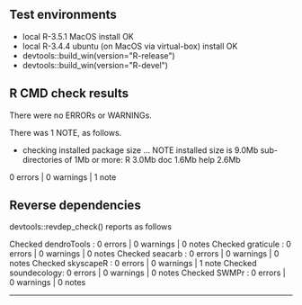## Test environments
* local R-3.5.1 MacOS install OK
* local R-3.4.4 ubuntu (on MacOS via virtual-box) install OK
* devtools::build_win(version="R-release")
* devtools::build_win(version="R-devel")

## R CMD check results
There were no ERRORs or WARNINGs.

There was 1 NOTE, as follows.

* checking installed package size ... NOTE
  installed size is  9.0Mb
  sub-directories of 1Mb or more:
    R      3.0Mb
    doc    1.6Mb
    help   2.6Mb



0 errors | 0 warnings | 1 note

## Reverse dependencies

devtools::revdep_check() reports as follows

Checked dendroTools : 0 errors | 0 warnings | 0 notes
Checked graticule   : 0 errors | 0 warnings | 0 notes
Checked seacarb     : 0 errors | 0 warnings | 0 notes
Checked skyscapeR   : 0 errors | 0 warnings | 1 note 
Checked soundecology: 0 errors | 0 warnings | 0 notes
Checked SWMPr       : 0 errors | 0 warnings | 0 notes

---


